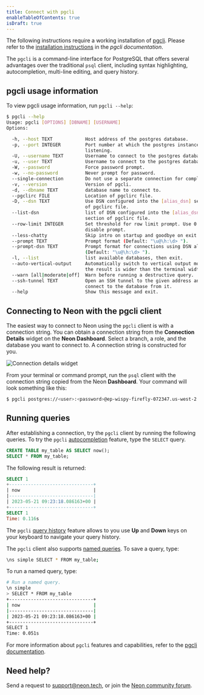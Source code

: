 ```yaml
---
title: Connect with pgcli
enableTableOfContents: true
isDraft: true
---
```


The following instructions require a working installation of [pgcli](https://www.pgcli.com/). Please refer to the [installation instructions](https://www.pgcli.com/install) in the _pgcli documentation_.

The `pgcli` is a command-line interface for PostgreSQL that offers several advantages over the traditional `psql` client, including syntax highlighting, autocompletion, multi-line editing, and query history.

## pgcli usage information

To view pgcli usage information, run `pgcli --help`:

```bash
$ pgcli --help
Usage: pgcli [OPTIONS] [DBNAME] [USERNAME]
Options:

  -h, --host TEXT            Host address of the postgres database.
  -p, --port INTEGER         Port number at which the postgres instance is
                             listening.
  -U, --username TEXT        Username to connect to the postgres database.
  -u, --user TEXT            Username to connect to the postgres database.
  -W, --password             Force password prompt.
  -w, --no-password          Never prompt for password.
  --single-connection        Do not use a separate connection for completions.
  -v, --version              Version of pgcli.
  -d, --dbname TEXT          database name to connect to.
  --pgclirc FILE             Location of pgclirc file.
  -D, --dsn TEXT             Use DSN configured into the [alias_dsn] section
                             of pgclirc file.
  --list-dsn                 list of DSN configured into the [alias_dsn]
                             section of pgclirc file.
  --row-limit INTEGER        Set threshold for row limit prompt. Use 0 to
                             disable prompt.
  --less-chatty              Skip intro on startup and goodbye on exit.
  --prompt TEXT              Prompt format (Default: "\u@\h:\d> ").
  --prompt-dsn TEXT          Prompt format for connections using DSN aliases
                             (Default: "\u@\h:\d> ").
  -l, --list                 list available databases, then exit.
  --auto-vertical-output     Automatically switch to vertical output mode if
                             the result is wider than the terminal width.
  --warn [all|moderate|off]  Warn before running a destructive query.
  --ssh-tunnel TEXT          Open an SSH tunnel to the given address and
                             connect to the database from it.
  --help                     Show this message and exit.
```

## Connecting to Neon with the pgcli client

The easiest way to connect to Neon using the `pgcli` client is with a connection string. You can obtain a connection string from the **Connection Details** widget on the **Neon Dashboard**. Select a branch, a role, and the database you want to connect to. A connection string is constructed for you.

![Connection details widget](/docs/connect/connection_details.png)

From your terminal or command prompt, run the `psql` client with the connection string copied from the Neon **Dashboard**. Your command will look something like this:

<CodeBlock shouldWrap>

```bash
$ pgcli postgres://<user>:<password>@ep-wispy-firefly-072347.us-west-2.aws.neon.tech/<dbname>
```

</CodeBlock>

## Running queries

After establishing a connection, try the `pgcli` client by running the following queries. To try the `pgcli` [autocompletion](https://www.pgcli.com/completion) feature, type the `SELECT` query.

```sql
CREATE TABLE my_table AS SELECT now();
SELECT * FROM my_table;
```

The following result is returned:

```sql
SELECT 1
+-------------------------------+
| now                           |
|-------------------------------|
| 2023-05-21 09:23:18.086163+00 |
+-------------------------------+
SELECT 1
Time: 0.116s
```

The `pgcli` [query history](https://www.pgcli.com/history) feature allows to you use **Up** and **Down** keys on your keyboard to navigate your query history.

The `pgcli` client also supports [named queries](https://www.pgcli.com/named_queries.md). To save a query, type:

```bash
\ns simple SELECT * FROM my_table;
```

To run a named query, type:

```bash
# Run a named query.
\n simple
> SELECT * FROM my_table
+-------------------------------+
| now                           |
|-------------------------------|
| 2023-05-21 09:23:18.086163+00 |
+-------------------------------+
SELECT 1
Time: 0.051s
```

For more information about `pgcli` features and capabilities, refer to the [pgcli documentation](https://www.pgcli.com/docs).

## Need help?

Send a request to [support@neon.tech](mailto:support@neon.tech), or join the [Neon community forum](https://community.neon.tech/).

